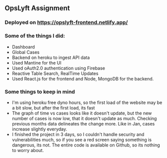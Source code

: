 ## OpsLyft Assignment

### Deployed on https://opslyft-frontend.netlify.app/

### Some of the things I did:

- Dashboard
- Global Cases
- Backend on heroku to ingest API data
- Used Mantine for the UI
- Used oAuth2.0 authentication using Firebase
- Reactive Table Search, RealTime Updates
- Used React.js for the frontend and Node, MongoDB for the backend.

### Some things to keep in mind

- I'm using heroku free dyno hours, so the first load of the website may be a bit slow, but after the first load, its fast
- The graph of time vs cases looks like it doesn't update, but the new number of cases is now low, that it doesn't update as much. Checking previous months data delineates the change more. Like in Jan, cases increase slightly everyday.
- I finished the project in 3 days, so I couldn't handle security and vulnerabilities much, so if you see a red screen saying something is dangerous, its not. The entire code is available on Github, so its nothing to worry about.
